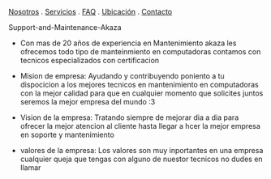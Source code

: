 [Nosotros](./nosotros.md) . [Servicios](./servicios.md) . [FAQ](FAQ.md) . [Ubicación](ubicacion.md) . [Contacto](./contacto.md)

Support-and-Maintenance-Akaza

* Con mas de 20 años de experiencia en Mantenimiento akaza les ofrecemos todo tipo de manteinmiento en computadoras
contamos con tecnicos especializados con certificacion 

* Mision de empresa: Ayudando y contribuyendo poniento a tu dispocicion a los mejores tecnicos en mantenimiento en computadoras con la mejor calidad
 para que en cualquier momento que solicites juntos seremos la mejor empresa del mundo :3
 
* Vision de la empresa: Tratando siempre de mejorar dia a dia para ofrecer la mejor atencion al cliente
hasta llegar a hcer la mejor empresa en soporte y mantenimiento 

* valores de la empresa: Los valores son muy inportantes en una empresa cualquier queja que tengas con alguno de nuestor
tecnicos no dudes en llamar 
